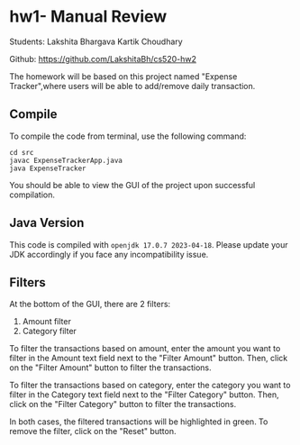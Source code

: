 # hw1- Manual Review

Students:
Lakshita Bhargava
Kartik Choudhary

Github: https://github.com/LakshitaBh/cs520-hw2

The homework will be based on this project named "Expense Tracker",where users will be able to add/remove daily transaction. 

## Compile

To compile the code from terminal, use the following command:
```
cd src
javac ExpenseTrackerApp.java
java ExpenseTracker
```

You should be able to view the GUI of the project upon successful compilation. 

## Java Version
This code is compiled with ```openjdk 17.0.7 2023-04-18```. Please update your JDK accordingly if you face any incompatibility issue.

## Filters

At the bottom of the GUI, there are 2 filters:
1. Amount filter
2. Category filter

To filter the transactions based on amount, enter the amount you want to filter
in the Amount text field next to the "Filter Amount" button. Then, click on the
"Filter Amount" button to filter the transactions.

To filter the transactions based on category, enter the category you want to filter
in the Category text field next to the "Filter Category" button. Then, click on the
"Filter Category" button to filter the transactions.

In both cases, the filtered transactions will be highlighted in green. To remove the
filter, click on the "Reset" button.